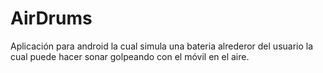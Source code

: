 # AirDrums

Aplicación para android la cual simula una bateria alrederor del usuario la cual puede hacer sonar golpeando con el móvil en el aire.
